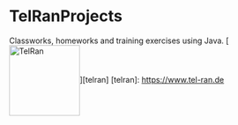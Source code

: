 # TelRanProjects
Classworks, homeworks and training exercises using Java.
[<img align="center" alt="TelRan" width="128px" src="https://static.wixstatic.com/media/0da023_7f90914534c043c5b6c969ab61817353~mv2.png/v1/fill/w_225,h_56,al_c,q_95/Logo_2x_edited.webp" />][telran]
[telran]: https://www.tel-ran.de
